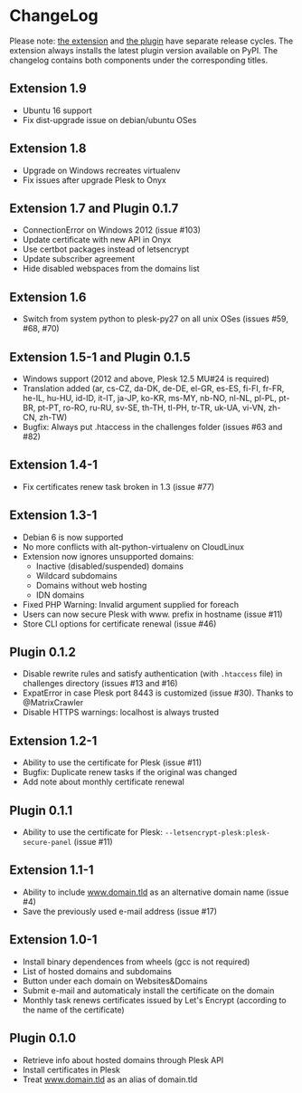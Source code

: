 # ChangeLog

Please note:
[the extension](https://ext.plesk.com/packages/f6847e61-33a7-4104-8dc9-d26a0183a8dd-letsencrypt) and [the plugin](https://pypi.python.org/pypi/letsencrypt-plesk) have separate release cycles.
The extension always installs the latest plugin version available on PyPI.
The changelog contains both components under the corresponding titles.

## Extension 1.9
* Ubuntu 16 support
* Fix dist-upgrade issue on debian/ubuntu OSes

## Extension 1.8
* Upgrade on Windows recreates virtualenv
* Fix issues after upgrade Plesk to Onyx

## Extension 1.7 and Plugin 0.1.7
* ConnectionError on Windows 2012 (issue #103)
* Update certificate with new API in Onyx
* Use certbot packages instead of letsencrypt
* Update subscriber agreement
* Hide disabled webspaces from the domains list

## Extension 1.6
* Switch from system python to plesk-py27 on all unix OSes (issues #59, #68, #70)

## Extension 1.5-1 and Plugin 0.1.5
* Windows support (2012 and above, Plesk 12.5 MU#24 is required)
* Translation added (ar, cs-CZ, da-DK, de-DE, el-GR, es-ES, fi-FI, fr-FR, he-IL, hu-HU, id-ID, it-IT, ja-JP, ko-KR, ms-MY, nb-NO, nl-NL, pl-PL, pt-BR, pt-PT, ro-RO, ru-RU, sv-SE, th-TH, tl-PH, tr-TR, uk-UA, vi-VN, zh-CN, zh-TW)
* Bugfix: Always put .htaccess in the challenges folder (issues #63 and #82)

## Extension 1.4-1
* Fix certificates renew task broken in 1.3 (issue #77)

## Extension 1.3-1
* Debian 6 is now supported
* No more conflicts with alt-python-virtualenv on CloudLinux
* Extension now ignores unsupported domains:
  * Inactive (disabled/suspended) domains
  * Wildcard subdomains
  * Domains without web hosting
  * IDN domains
* Fixed PHP Warning: Invalid argument supplied for foreach
* Users can now secure Plesk with www. prefix in hostname (issue #11)
* Store CLI options for certificate renewal (issue #46)

## Plugin 0.1.2
* Disable rewrite rules and satisfy authentication (with `.htaccess` file) in challenges directory (issues #13 and #16)
* ExpatError in case Plesk port 8443 is customized (issue #30). Thanks to @MatrixCrawler
* Disable HTTPS warnings: localhost is always trusted

## Extension 1.2-1
* Ability to use the certificate for Plesk (issue #11)
* Bugfix: Duplicate renew tasks if the original was changed
* Add note about monthly certificate renewal

## Plugin 0.1.1
* Ability to use the certificate for Plesk: `--letsencrypt-plesk:plesk-secure-panel` (issue #11)

## Extension 1.1-1
* Ability to include www.domain.tld as an alternative domain name (issue #4)
* Save the previously used e-mail address (issue #17)

## Extension 1.0-1
* Install binary dependences from wheels (gcc is not required)
* List of hosted domains and subdomains
* Button under each domain on Websites&Domains
* Submit e-mail and automaticaly install the certificate on the domain
* Monthly task renews certificates issued by Let's Encrypt (according to the name of the certificate)

## Plugin 0.1.0
* Retrieve info about hosted domains through Plesk API
* Install certificates in Plesk
* Treat www.domain.tld as an alias of domain.tld
